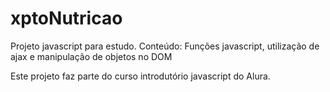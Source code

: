 # xptoNutricao
Projeto javascript para estudo. Conteúdo: Funções javascript, utilização de ajax e manipulação de objetos no DOM


Este projeto faz parte do curso introdutório javascript do Alura.
